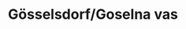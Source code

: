 ---
title: Gösselsdorf/Goselna vas
url: /goesselsdorf-goselna-vas/
latitude: 46.577
longitude: 14.633
---
